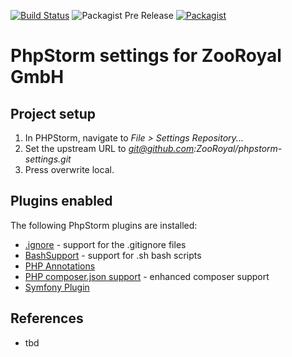 [![Build Status](https://img.shields.io/travis/ZooRoyal/phpstorm-settings/master.svg?longCache=true&style=for-the-badge)](https://travis-ci.org/ZooRoyal/phpstorm-settings) ![Packagist Pre Release](https://img.shields.io/packagist/v/ZooRoyal/phpstorm-settings.svg?longCache=true&style=for-the-badge)
[![Packagist](https://img.shields.io/packagist/l/ZooRoyal/phpstorm-settings.svg?longCache=true&style=for-the-badge)]()

# PhpStorm settings for ZooRoyal GmbH

## Project setup

1. In PHPStorm, navigate to *File > Settings Repository...*
2. Set the upstream URL to *git@github.com:ZooRoyal/phpstorm-settings.git*
3. Press overwrite local.

## Plugins enabled

The following PhpStorm plugins are installed:
* [.ignore](https://github.com/hsz/idea-gitignore) - support for the .gitignore files
* [BashSupport](https://github.com/jansorg/BashSupport) - support for .sh bash scripts
* [PHP Annotations](https://github.com/Haehnchen/idea-php-annotation-plugin)
* [PHP composer.json support](https://github.com/psliwa/idea-composer-plugin) - enhanced composer support
* [Symfony Plugin](https://github.com/Haehnchen/idea-php-symfony2-plugin)

## References

- tbd